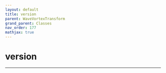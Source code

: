 ```yaml
---
layout: default
title: version
parent: WaveVortexTransform
grand_parent: Classes
nav_order: 177
mathjax: true
---
```


#  version




---

